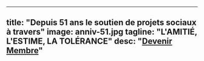 ---
title: "Depuis 51 ans le soutien de projets sociaux à travers"
image: anniv-51.jpg
tagline: "L'AMITIÉ, L'ESTIME, LA TOLÉRANCE"
desc: "[Devenir Membre](#join)"
--
